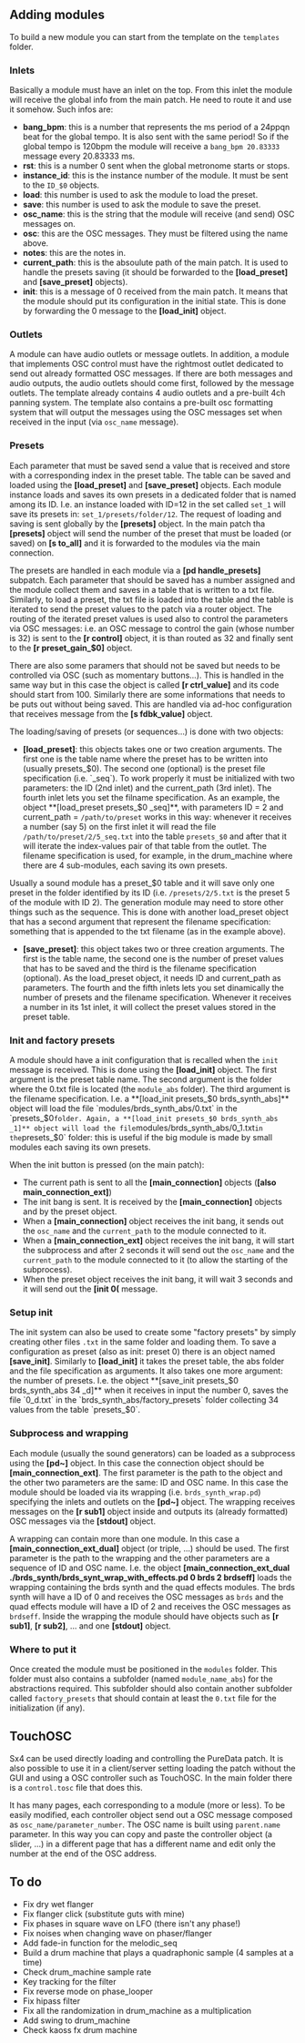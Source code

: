 ## Adding modules

To build a new module you can start from the template on the `templates` folder. 

### Inlets
Basically a module must have an inlet on the top. 
From this inlet the module will receive the global info from the main patch. He need to route it and use it somehow. Such infos are:
* **bang_bpm**: this is a number that represents the ms period of a 24ppqn beat for the global tempo. It is also sent with the same period! So if the global tempo is 120bpm the module will receive a `bang_bpm 20.83333` message every 20.83333 ms.
* **rst**: this is a number 0 sent when the global metronome starts or stops.
* **instance_id**: this is the instance number of the module. It must be sent to the `ID_$0` objects.
* **load**: this number is used to ask the module to load the preset.
* **save**: this number is used to ask the module to save the preset.
* **osc_name**: this is the string that the module will receive (and send) OSC messages on. 
* **osc**: this are the OSC messages. They must be filtered using the name above.
* **notes**: this are the notes in.
* **current_path**: this is the absoulute path of the main patch. It is used to handle the presets saving (it should be forwarded to the **[load_preset]** and **[save_preset]** objects).
* **init**: this is a message of 0 received from the main patch. It means that the module should put its configuration in the initial state. This is done by forwarding the 0 message to the **[load_init]** object.

### Outlets
A module can have audio outlets or message outlets. In addition, a module that implements OSC control must have the rightmost outlet dedicated to send out already formatted OSC messages.
If there are both messages and audio outputs, the audio outlets should come first, followed by the message outlets. The template already contains 4 audio outlets and a pre-built 
4ch panning system. The template also contains a pre-built osc formatting system that will output the messages using the OSC messages set when received in the input (via `osc_name` message).

### Presets
Each parameter that must be saved send a value that is received and store with a corresponding index in the preset table. The table can be saved and loaded using the **[load_preset]** and **[save_preset]** objects. Each module instance loads and saves its own presets in a dedicated folder that is named among its ID. I.e. an instance loaded with ID=12 in the set called `set_1` will save its presets in: `set_1/presets/folder/12`.  The request of loading and saving is sent globally by the **[presets]** object. In the main patch tha **[presets]** object will send the number of the preset that must be loaded (or saved) on  **[s to_all]** and it is forwarded to the modules via the main connection.

The presets are handled in each module via a **[pd handle_presets]** subpatch. Each parameter that should be saved has a number assigned and the module collect them and saves in a table that is written to a txt file. Similarly, to load a preset, the txt file is loaded into the table and the table is iterated to send the preset values to the patch via a router object. The routing of the iterated preset values is used also to control the parameters via OSC messages: i.e. an OSC message to control the gain (whose number is 32) is sent to the **[r control]** object, it is than routed as 32 and finally sent to the **[r preset_gain_$0]** object.

There are also some paramers that should not be saved but needs to be controlled via OSC (such as momentary buttons...). This is handled in the same way but in this case the object is called **[r ctrl_value]** and its code should start from 100. Similarly there are some informations that needs to be puts out without being saved. This are handled via ad-hoc configuration that receives message from the **[s fdbk_value]** object.

The loading/saving of presets (or sequences...) is done with two objects:

* **[load_preset]**: this objects takes one or two creation arguments. The first one is the table name where the preset has to be written into (usually presets_$0). The second one (optional) is the preset file specification (i.e. `_seq`). To work properly it must be initialized with two parameters: the ID (2nd inlet) and the current_path (3rd inlet). The fourth inlet lets you set the filname specification.
As an example, the object **[load_preset presets_$0 _seq]**, with parameters ID = 2 and current_path = `/path/to/preset` works in this way: whenever it receives a number (say 5) on the first inlet it will read the file `/path/to/preset/2/5_seq.txt` into the table `presets_$0` and after that it will iterate the index-values pair of that table from the outlet. The filename specification is used, for example, in the drum_machine where there are 4 sub-modules, each saving its own presets.

Usually a sound module has a preset_$0 table and it will save only one preset in the folder identified by its ID (i.e. `/presets/2/5.txt` is the preset 5 of the module with ID 2). The generation module may need to store other things such as the sequence. This is done with another load_preset object that has a second argument that represent the filename specification: something that is appended to the txt filename (as in the example above).

* **[save_preset]**: this object takes two or three creation arguments. The first is the table name, the second one is the number of preset values that has to be saved and the third is the filename specification (optional). As the load_preset object, it needs ID and current_path as parameters. The fourth and the fifth inlets lets you set dinamically the number of presets and the filename specification. Whenever it receives a number in its 1st inlet, it will collect the preset values stored in the preset table.

### Init and factory presets
A module should have a init configuration that is recalled when the `init` message is received. This is done using the **[load_init]** object. The first argument is the preset table name. The second argument is the folder where the 0.txt file is located (the `module_abs` folder). The third argument is the filename specification. I.e. a **[load_init presets_$0 brds_synth_abs]** object will load the file `modules/brds_synth_abs/0.txt` in the `presets_$0` folder. Again, a **[load_init presets_$0 brds_synth_abs _1]** object will load the file `modules/brds_synth_abs/0_1.txt` in the `presets_$0` folder: this is useful if the big module is made by small modules each saving its own presets. 

When the init button is pressed (on the main patch):
* The current path is sent to all the **[main_connection]** objects (**[also main_connection_ext]**)
* The init bang is sent. It is received by the **[main_connection]** objects and by the preset object.
* When a **[main_connection]** object receives the init bang, it sends out the `osc_name` and the `current_path` to the module connected to it.
* When a **[main_connection_ext]** object receives the init bang, it will start the subprocess and after 2 seconds it will send out the `osc_name` and the `current_path` to the module connected to it (to allow the starting of the subprocess).
* When the preset object receives the init bang, it will wait 3 seconds and it will send out the **[init 0(** message.

### Setup init

The init system can also be used to create some "factory presets" by simply creating other files `.txt` in the same folder and loading them. To save a configuration as preset (also as init: preset 0)
there is an object named **[save_init]**. Similarly to **[load_init]** it takes the preset table, the abs folder and the file specification as arguments. It also takes one more argument: the number of presets. I.e. the object **[save_init presets_$0 brds_synth_abs 34 _d]** when it receives in input the number 0, saves the file `0_d.txt` in the `brds_synth_abs/factory_presets` folder collecting 34 values from the table `presets_$0`.

### Subprocess and wrapping

Each module (usually the sound generators) can be loaded as a subprocess using the **[pd~]** object. In this case the connection object should be **[main_connection_ext]**. The first parameter is the path to the object and the other two parameters are the same: ID and OSC name. In this case the module should be loaded via its wrapping (i.e. `brds_synth_wrap.pd`) specifying the inlets and outlets on the **[pd~]** object. The wrapping receives messages on the **[r sub1]** object inside and outputs its (already formatted) OSC messages via the **[stdout]** object.

A wrapping can contain more than one module. In this case a **[main_connection_ext_dual]** object (or triple, ...) should be used. The first parameter is the path to the wrapping and the other parameters are a sequence of ID and OSC name. I.e. the object **[main_connection_ext_dual ./brds_synth/brds_synt_wrap_with_effects.pd 0 brds 2 brdseff]** loads the wrapping containing the brds synth and the quad effects modules. The brds synth will have a ID of 0 and receives the OSC messages as `brds` and the quad effects module will have a ID of 2 and receives the OSC messages as `brdseff`. Inside the wrapping the module should have objects such as **[r sub1]**, **[r sub2]**, ... and one **[stdout]** object.

### Where to put it
Once created the module must be positioned in the `modules` folder. This folder must also contains a subfolder (named `module_name_abs`) for the abstractions required. This subfolder should also contain another subfolder called `factory_presets` that should contain at least the `0.txt` file for the initialization (if any).

## TouchOSC

Sx4 can be used directly loading and controlling the PureData patch. It is also possible to use it in a client/server setting loading the patch without the GUI and using a OSC controller such as TouchOSC. In the main folder there is a `control.tosc` file that does this.

It has many pages, each corresponding to a module (more or less). To be easily modified, each controller object send out a OSC message composed as `osc_name/parameter_number`. The OSC name is built using `parent.name` parameter. In this way you can copy and paste the controller object (a slider, ...) in a different page that has a different name and edit only the number at the end of the OSC address.


## To do
* Fix dry wet flanger
* Fix flanger click (substitute guts with mine)
* Fix phases in square wave on LFO (there isn't any phase!)
* Fix noises when changing wave on phaser/flanger
* Add fade-in function for the melodic_seq
* Build a drum machine that plays a quadraphonic sample (4 samples at a time)
* Check drum_machine sample rate
* Key tracking for the filter
* Fix reverse mode on phase_looper
* Fix hipass filter
* Fix all the randomization in drum_machine as a multiplication
* Add swing to drum_machine
* Check kaoss fx drum machine



